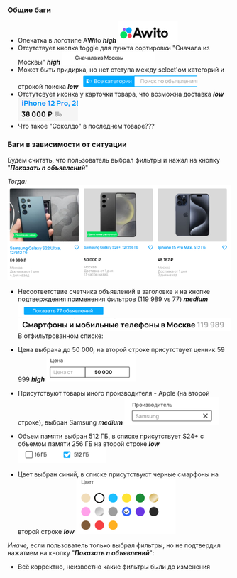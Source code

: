 ### Общие баги
- Опечатка в логотипе A**W**ito ***high***
![опечатка](assets/pic1.png)
- Отсутствует кнопка toggle для пункта сортировки "Сначала из Москвы" ***high***
![Нет toggle](assets/pic9.png)
- Может быть придирка, но нет отступа между select'ом категорий и строкой поиска ***low***
![Нет Отступа](assets/pic11.png)
- Отстутсвует иконка у карточки товара, что возможна доставка ***low***
![Нет иконки доставки](assets/pic10.png)
- Что такое "Соколдо" в последнем товаре??? 

### Баги в зависимости от ситуации
Будем считать, что пользователь выбрал фильтры и нажал на кнопку "***Показать n объявлений***"

*Тогда:*
![Проблемная строка](pic5.png)
- Несоответствие счетчика объявлений в заголовке и на кнопке подтверждения применения фильтров (119 989 vs 77) ***medium***
![Счетчик на кнопке](pic7.png)
![Счетчик в заголовке](pic8.png)
В отфильтрованном списке:

- Цена выбрана до 50 000, на второй строке присутствует ценник 59 999 ***high***
![Цена до](pic2.png)
- Присутствуют товары иного производителя - Apple (на второй строке), выбран Samsung ***medium***
![Производитель](pic6.png)
- Объем памяти выбран 512 ГБ, в списке присутствует S24+ с объемом памяти 256 ГБ на второй строке ***low***
![Объем памяти](pic4.png)
- Цвет выбран синий, в списке присутствуют черные смарфоны на второй строке ***low***
![Цвет](pic3.png)

*Иначе,* если пользователь только выбрал фильтры, но не подтвердил нажатием на кнопку "***Показать n объявлений***":
- Всё корректно, неизвестно какие фильтры были до изменения